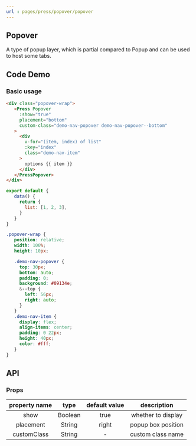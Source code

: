 ```yaml
---
url : pages/press/popover/popover
---
```


## Popover 

A type of popup layer, which is partial compared to Popup and can be used to host some tabs.

## Code Demo

### Basic usage

```html
<div class="popover-wrap">
   <Press Popover
     :show="true"
     placement="bottom"
     custom-class="demo-nav-popover demo-nav-popover--bottom"
   >
     <div
       v-for="(item, index) of list"
       :key="index"
       class="demo-nav-item"
     >
       options {{ item }}
     </div>
   </PressPopover>
</div>
```

```js
export default {
   data() {
     return {
       list: [1, 2, 3],
     }
   }
}
```

```scss
.popover-wrap {
   position: relative;
   width: 100%;
   height: 10px;

   .demo-nav-popover {
     top: 30px;
     bottom: auto;
     padding: 0;
     background: #09134e;
     &--top {
       left: 56px;
       right: auto;
     }
   }
   .demo-nav-item {
     display: flex;
     align-items: center;
     padding: 0 22px;
     height: 40px;
     color: #fff;
   }
}
```

## API

### Props

| property name |  type   | default value |    description     |
| :-----------: | :-----: | :-----------: | :----------------: |
|     show      | Boolean |     true      | whether to display |
|   placement   | String  |     right     | popup box position |
|  customClass  | String  |       -       | custom class name  |